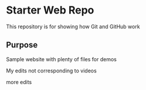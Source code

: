 # Starter Web Repo

This repository is for showing how Git and GitHub work

## Purpose

Sample website with plenty of files for demos

My edits not corresponding to videos

more edits